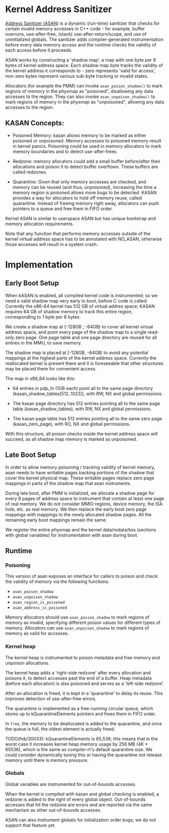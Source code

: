 # Kernel Address Sanitizer

[Address Sanitizer (ASAN)][address-sanitizer] is a dynamic (run-time) sanitizer
that checks for certain invalid memory accesses in C++ code - for example,
buffer overruns, use-after-free, (stack) use-after-return/scope, and use of
uninitialized globals. The sanitizer adds compiler-generated instrumentation
before every data memory access and the runtime checks the validity of each
access before it proceeds.

ASAN works by constructing a 'shadow map', a map with one byte per 8 bytes of
kernel address space. Each shadow map byte tracks the validity of the kernel
address it corresponds to - zero represents 'valid for access', non-zero bytes
represent various sub-byte tracking or invalid states.

Allocators (for example the PMM) can invoke `asan_poison_shadow()` to mark
regions of memory in the physmap as "poisoned", disallowing any data accesses to
the region. They can also invoke `asan_unpoison_shadow()` to mark regions of
memory in the physmap as "unpoisoned", allowing any data accesses to the region.

## KASAN Concepts:
 * Poisoned Memory: kasan allows memory to be marked as either poisoned or
   unpoisoned. Memory accesses to poisoned memory result in kernel panics.
   Poisoning could be used in memory allocators to mark memory boundaries and to
   detect use-after-frees.

 * Redzone: memory allocators could add a small buffer before/after their
   allocations and poison it to detect buffer overflows. These buffers are
   called redzones.

 * Quarantine: Given that only memory accesses are checked, and memory can be
   reused (and thus, unpoisoned), increasing the time a memory region is
   poisoned allows more bugs to be detected. KASAN provides a way for allocators
   to hold off memory reuse, called quarantine. Instead of freeing memory right
   away, allocators can push pointers to a queue and free them in FIFO order.

Kernel ASAN is similar to userspace ASAN but has unique bootstrap and memory
allocation requirements.

Note that any function that performs memory accesses outside of the kernel
virtual address space has to be annotated with NO_ASAN, otherwise those
accesses will result in a system crash.

# Implementation

## Early Boot Setup

When kASAN is enabled, all compiled kernel code is instrumented; so we need a
valid shadow map very early in boot, before C code is called.  Currently the
x86-64 kernel has 512 GB of virtual addres space; KASAN requires 64 GB of shadow
memory to track this entire region, corresponding to 1 byte per 8 bytes.

We create a shadow map at [-128GB ; -64GB) to cover all kernel virtual address
space, and point every page of the shadow map to a single read-only zero page.
One page table and one page directory are reused for all entries in the MMU, to
save memory.

The shadow map is placed at [-128GB, -64GB) to avoid any potential mappings at
the highest parts of the kernel address space. Currently the reallocated kernel
is present there and it is foreseeable that other structures may be placed there
for convenient access.

The map in x86_64 looks like this:

* 64 entries in pdp_hi (1GB each) point all to the same page directory
  (kasan_shadow_tables[512..1023]), with RW, NX and global permissions.

* The kasan page directory has 512 entries pointing all to the same page table
  (kasan_shadow_tables), with RW, NX and global permissions.

* The kasan page table has 512 entries pointing all to the same zero page
  (kasan_zero_page), with RO, NX and global permissions.

With this structure, all poison checks inside the kernel address space will
succeed, as all shadow map memory is marked as unpoisoned.

## Late Boot Setup

In order to allow memory poisoning / tracking validity of kernel memory, asan
needs to have writable pages backing portions of the shadow that cover the
kernel physical map. These writable pages replace zero page mappings in parts
of the shadow map that asan instruments.

During late boot, after PMM is initialized, we allocate a shadow page for every
8 pages of address space to instrument that contain at least one page of real memory. 
We do not consider MMIO regions, device memory, the ISA hole, etc. as real memory.
We then replace the early boot zero page mappings with mappings to the newly
allocated shadow pages. All the remaining early boot mappings remain the same.

We register the entire physmap and the kernel data/rodata/bss (sections with
global variables) for instrumentation with asan during boot.

## Runtime

### Poisoning

This version of asan exposes an interface for callers to poison and check the
validity of memory via the following functions:

* `asan_poison_shadow`
* `asan_unpoison_shadow`
* `asan_region_is_poisoned`
* `asan_address_is_poisoned`

Memory allocators should use `asan_poison_shadow` to mark regions of memory as
invalid, specifying different poison values for different types of memory.
Allocators can use `asan_unpoison_shadow` to mark regions of memory as valid
for accesses.

### Kernel heap

The kernel heap is instrumented to poison metadata and free memory and unpoison
allocations.

The kernel heap adds a 'right-side redzone' after every allocation and poisons
it, to detect accesses past the end of a buffer. Heap metadata (before each
allocation) is also poisoned and serves as a 'left-side redzone'.

After an allocation is freed, it is kept in a 'quarantine' to delay its reuse.
This improves detection of use-after-free errors.

The quarantine is implemented as a free-running circular queue, which stores
up to kQuarantineElements pointers and frees them in FIFO order.

In `free`, the memory to be deallocated is added to the quarantine, and
once the queue is full, the oldest element is actually freed.

TODO(fxb/30033): kQuarantineElements is 65,536; this means that in the worst
case it increases kernel heap memory usage by 256 MB (4K * 65536), which is the
same as compiler-rt's default quarantine size. We could consider dynamically
tuning this or having the quarantine not release memory until there is memory
pressure.

### Globals

Global variables are instrumented for out-of-bounds accesses.

When the kernel is compiled with kasan and global checking is enabled, a
redzone is added to the right of every global object. Out-of-bounds accesses
that hit the redzone are errors and are reported via the same mechanism as
other out-of-bounds accesses.

ASAN can also instrument globals for initialization order bugs; we do not
support that feature yet.

[address-sanitizer]: https://clang.llvm.org/docs/AddressSanitizer.html
